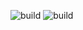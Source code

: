 ![build](https://github.com/vreshniak/xsdk-ci-test/workflows/github-linux/badge.svg?branch=master)
![build](https://github.com/vreshniak/xsdk-ci-test/workflows/github-macos/badge.svg?branch=master)